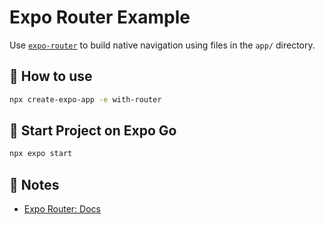 # Expo Router Example

Use [`expo-router`](https://docs.expo.dev/router/introduction/) to build native navigation using files in the `app/` directory.

## 🚀 How to use

```sh
npx create-expo-app -e with-router
```

## 🚀 Start Project on Expo Go

```sh
npx expo start
```

## 📝 Notes

- [Expo Router: Docs](https://docs.expo.dev/router/introduction/)
